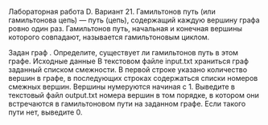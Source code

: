 Лабораторная работа D. Вариант 21. Гамильтонов путь (или гамильтонова цепь) — путь (цепь), содержащий каждую вершину графа ровно один раз. Гамильтонов путь, начальная и конечная вершины которого совпадают, называется гамильтоновым циклом.

Задан граф  . Определите, существует ли гамильтонов путь в этом графе.
Исходные данные
В текстовом файле input.txt храниться граф заданный списком смежности. В первой cтроке указано количество вершин в графе, в последующих строках содержаться списки номеров смежных вершин. Вершины нумеруются начиная с 1. Выведите в текстовый файл output.txt номера вершин в том порядке, в котором они встречаются в гамильтоновом пути на заданном графе. Если такого пути нет, выведите 0.
